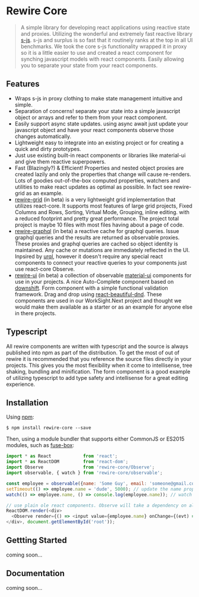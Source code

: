 # Rewire Core
> A simple library for developing react applications using reactive state and proxies. Utilizing the wonderful and extremely fast reactive library [s-js](https://github.com/adamhaile/S). s-js and surplus is so fast that it routinely ranks at the top in all UI benchmarks. We took the core s-js functionality wrapped it in proxy so it is a little easier to use and created a react component for synching javascript models with react components. Easily allowing you to separate your state from your react components.

Features
--------
* Wraps s-js in proxy clothing to make state management intuitive and simple.
* Separation of concerns! separate your state into a simple javascript object or arrays and refer to them from your react component.
* Easily support async state updates. using async await just update your javascript object and have your react components observe those changes automatically.
* Lightweight easy to integrate into an existing project or for creating a quick and dirty prototypes.
* Just use existing built-in react components or libraries like material-ui and give them reactive superpowers.
* Fast (Blazingly?) & Efficient! Properties and nested object proxies are created lazily and only the properties that change will cause re-renders. Lots of goodies out-of-the-box computed properties, watchers and utilities to make react updates as optimal as possible. In fact see rewire-grid as an example. 
* [rewire-grid](https://github.com/WorkSight/rewire/tree/master/packages/rewire-grid) (in beta) is a very lightweight grid implementation that utilizes react-core. It supports most features of large grid projects, Fixed Columns and Rows, Sorting, Virtual Mode, Grouping, inline editing. with a reduced footprint and pretty great performance. The project total project is maybe 10 files with most files having about a page of code.
* [rewire-graphql](https://github.com/WorkSight/rewire/tree/master/packages/rewire-graphql) (in beta) a reactive cache for graphql queries. Issue graphql queries and the results are returned as observable proxies. These proxies and graphql queries are cached so object identity is maintained. Any cache or mutations are immediately reflected in the UI. Inpsired by [urql](https://github.com/FormidableLabs/urql), however it doesn't require any special react components to connect your reactive queries to your components just use react-core Observe.
* [rewire-ui](https://github.com/WorkSight/rewire/tree/master/packages/rewire-ui) (in beta) a collection of observable [material-ui](https://github.com/mui-org/material-ui) components for use in your projects. A nice Auto-Complete component based on [downshift](https://github.com/paypal/downshift). Form component with a simple functional validation framework. Drag and drop using [react-beautiful-dnd](https://github.com/atlassian/react-beautiful-dnd). These components are used in our WorkSight.Next project and thought we would make them available as a starter or as an example for anyone else in there projects.

Typescript
----------
All rewire components are written with typescript and the source is always published into npm as part of the distribution. To get the most of out of rewire it is recommended that you reference the source files directly in your projects. This gives you the most flexibility when it come to intellisense, tree shaking, bundling and minification. The form component is a good example of utilizing typescript to add type safety and intellisense for a great editing experience.

Installation
------------

Using [npm](https://www.npmjs.com/package/rewire-core):

	$ npm install rewire-core --save


Then, using a module bundler that supports either CommonJS or ES2015 modules, such as [fuse-box](https://fuse-box.org):

```js
import * as React            from 'react';
import * as ReactDOM         from 'react-dom';
import Observe               from 'rewire-core/Observe';
import observable, { watch } from 'rewire-core/observable';

const employee = observable({name: 'Some Guy', email: 'someone@gmail.com'});
setTimeout(() => employee.name = 'dude', 5000); // update the name property asynchronously 
watch(() => employee.name, () => console.log(employee.name)); // watch any changes to name and log them to the console.

// use plain ole react components. Observe will take a dependency on all properties accessed during render and only re-render the input when those dependencies change. 
ReactDOM.render(<div>
  <Observe render={() => <input value={employee.name} onChange={(evt) => employee.name = evt.target.value} />} />
</div>, document.getElementById('root'));
```

Gettting Started
----------------
coming soon...

Documentation
-------------
coming soon...
